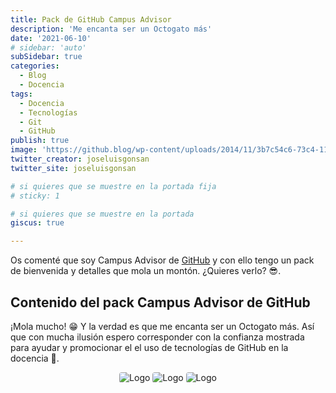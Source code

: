 ```yaml
---
title: Pack de GitHub Campus Advisor
description: 'Me encanta ser un Octogato más'
date: '2021-06-10'
# sidebar: 'auto'
subSidebar: true
categories:
  - Blog
  - Docencia
tags:
  - Docencia
  - Tecnologías
  - Git
  - GitHub
publish: true
image: 'https://github.blog/wp-content/uploads/2014/11/3b7c54c6-73c4-11e4-9fa7-305e8f655685.jpg'
twitter_creator: joseluisgonsan
twitter_site: joseluisgonsan

# si quieres que se muestre en la portada fija
# sticky: 1

# si quieres que se muestre en la portada
giscus: true 

---
```

Os comenté que soy Campus Advisor de [GitHub](./2021-06-02-github-advisor.md) y con ello tengo un pack de bienvenida y detalles que mola un montón. ¿Quieres verlo? 😎. 

<!-- more -->

## Contenido del pack Campus Advisor de GitHub
¡Mola mucho! 😁 Y la verdad es que me encanta ser un Octogato más. Así que con mucha ilusión espero corresponder con la confianza mostrada para ayudar y promocionar el el uso de tecnologías de GitHub en la docencia 💪. 

<p style="text-align:center;">
<img loading="lazy" style="border-radius: 0.25rem;" src="https://i.imgur.com/rqB8ghn.jpg" alt="Logo">
<img loading="lazy" style="border-radius: 0.25rem;" src="https://i.imgur.com/AoMhO05.jpg" alt="Logo">
<img loading="lazy" style="border-radius: 0.25rem;" src="https://i.imgur.com/q2ZBrAK.jpg" alt="Logo">
</p>
